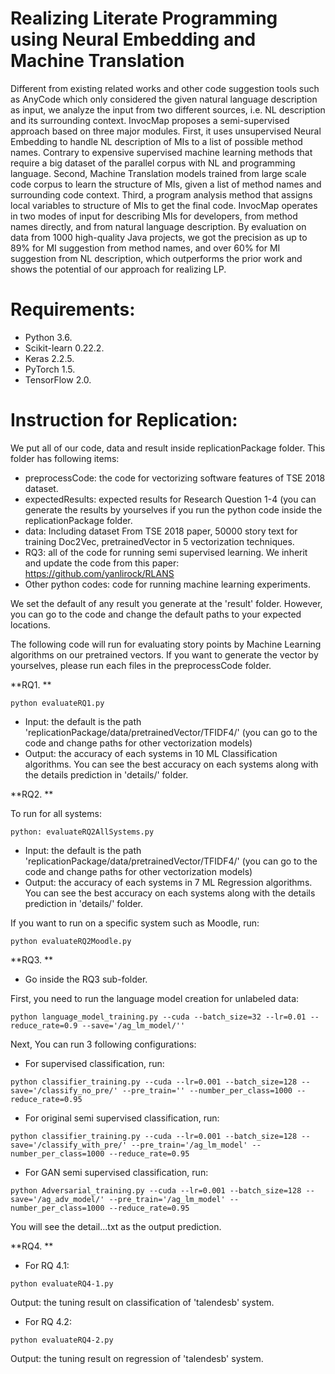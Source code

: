 # Realizing Literate Programming using Neural Embedding and Machine Translation
Different from existing related works and other code suggestion tools such as AnyCode which only considered the given natural language description as input, we analyze the input from two different sources, i.e. NL description and its surrounding context. 
InvocMap proposes a semi-supervised approach based on three major modules. 
First, it uses unsupervised Neural Embedding to handle NL description of MIs to a list of possible method names. 
Contrary to expensive supervised machine learning methods that require a big dataset of the parallel corpus with NL and programming language.
Second, Machine Translation models trained from large scale code corpus to learn the structure of MIs, given a list of method names and surrounding code context. 
Third, a program analysis method that assigns local variables to structure of MIs to get the final code. 
InvocMap operates in two modes of input for describing MIs for developers, from method names directly, and from natural language description. 
By evaluation on data from 1000 high-quality Java projects, we got the precision as up to 89\% for MI suggestion from method names, and over 60\% for MI suggestion from NL description, which outperforms the prior work and shows the potential of our approach for realizing LP.

# Requirements:
- Python 3.6.
- Scikit-learn 0.22.2.
- Keras 2.2.5.
- PyTorch 1.5.
- TensorFlow 2.0.

# Instruction for Replication:

We put all of our code, data and result inside replicationPackage folder. This folder has following items:

- preprocessCode: the code for vectorizing software features of TSE 2018 dataset.
- expectedResults: expected results for Research Question 1-4 (you can generate the results by yourselves if you run the python code inside the replicationPackage folder.
- data: Including dataset From TSE 2018 paper, 50000 story text for training Doc2Vec, pretrainedVector in 5 vectorization techniques.
- RQ3: all of the code for running semi supervised learning. We inherit and update the code from this paper: https://github.com/yanlirock/RLANS
- Other python codes: code for running machine learning experiments.

We set the default of any result you generate at the 'result' folder. However, you can go to the code and change the default paths to your expected locations.

The following code will run for evaluating story points by Machine Learning algorithms on our pretrained vectors. If you want to generate the vector by yourselves, please run each files in the preprocessCode folder.

**RQ1. **

```python evaluateRQ1.py```

- Input: the default is the path 'replicationPackage/data/pretrainedVector/TFIDF4/' (you can go to the code and change paths for other vectorization models)
- Output: the accuracy of each systems in 10 ML Classification algorithms. You can see the best accuracy on each systems along with the details prediction in 'details/' folder.


**RQ2. **

To run for all systems:

```python: evaluateRQ2AllSystems.py```

- Input: the default is the path 'replicationPackage/data/pretrainedVector/TFIDF4/' (you can go to the code and change paths for other vectorization models)
- Output: the accuracy of each systems in 7 ML Regression algorithms. You can see the best accuracy on each systems along with the details prediction in 'details/' folder.

If you want to run on a specific system such as Moodle, run: 

```python evaluateRQ2Moodle.py```

**RQ3. **

- Go inside the RQ3 sub-folder.

First, you need to run the language model creation for unlabeled data:

```python language_model_training.py --cuda --batch_size=32 --lr=0.01 --reduce_rate=0.9 --save='/ag_lm_model/'' ```

Next, You can run 3 following configurations:
- For supervised classification, run:

```python classifier_training.py --cuda --lr=0.001 --batch_size=128 --save='/classify_no_pre/' --pre_train='' --number_per_class=1000 --reduce_rate=0.95```

- For original semi supervised classification, run:

```python classifier_training.py --cuda --lr=0.001 --batch_size=128 --save='/classify_with_pre/' --pre_train='/ag_lm_model' --number_per_class=1000 --reduce_rate=0.95```

- For GAN semi supervised classification, run:

```python Adversarial_training.py --cuda --lr=0.001 --batch_size=128 --save='/ag_adv_model/' --pre_train='/ag_lm_model' --number_per_class=1000 --reduce_rate=0.95```

You will see the detail...txt as the output prediction.


**RQ4. **

- For RQ 4.1:

```python evaluateRQ4-1.py``` 

Output: the tuning result on classification of 'talendesb' system.

- For RQ 4.2: 

```python evaluateRQ4-2.py``` 

Output: the tuning result on regression of 'talendesb' system.

